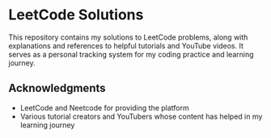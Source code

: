 # LeetCode Solutions

This repository contains my solutions to LeetCode problems, along with explanations and references to helpful tutorials and YouTube videos. It serves as a personal tracking system for my coding practice and learning journey.

## Acknowledgments

- LeetCode and Neetcode for providing the platform
- Various tutorial creators and YouTubers whose content has helped in my learning journey 
